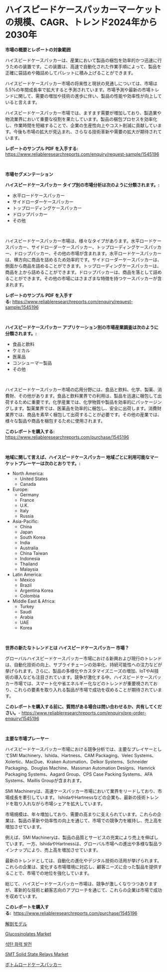 <p><h1>ハイスピードケースパッカーマーケットの規模、CAGR、トレンド2024年から2030年</h1></p><p><strong>市場の概要とレポートの対象範囲</strong></p>
<p><p>ハイスピードケースパッカーは、産業において製品の梱包を効率的かつ迅速に行うための装置です。この装置は、高速で自動化された作業手順によって、製品を正確に袋詰めや箱詰めしてパレットに積み上げることができます。</p><p>ハイスピードケースパッカー市場の将来性と現状の見通しについては、市場は5.5%の年間成長率で拡大すると予測されています。市場予測や最新の市場トレンドに関して、需要の増加や技術の進歩に伴い、製品の性能や効率性が向上していると言えます。</p><p>ハイスピードケースパッカー市場では、ますます需要が増加しており、製造業や物流業界において重要な役割を果たしています。製品の梱包プロセスを効率化し、作業時間を短縮することで、企業の生産性向上やコスト削減に貢献しています。今後も市場の拡大が見込まれ、さらなる技術革新や需要の拡大が期待されています。</p></p>
<p><strong>レポートのサンプル PDF を入手する:</strong> <a href="https://www.reliableresearchreports.com/enquiry/request-sample/1545196">https://www.reliableresearchreports.com/enquiry/request-sample/1545196</a></p>
<p>&nbsp;</p>
<p><strong>市場セグメンテーション</strong></p>
<p><strong>ハイスピードケースパッカー タイプ別の市場分析は次のように分類されます。:</strong></p>
<p><ul><li>水平ロードケースパッカー</li><li>サイドローダーケースパッカー</li><li>トップローディングケースパッカー</li><li>ドロップパッカー</li><li>その他</li></ul></p>
<p>&nbsp;</p>
<p><p>ハイスピードケースパッカー市場は、様々なタイプがあります。水平ロードケースパッカー、サイドローダーケースパッカー、トップローディングケースパッカー、ドロップパッカー、その他の市場が含まれます。水平ロードケースパッカーは、横方向に商品を詰めるため効率的です。サイドローダーケースパッカーは、側面から商品を詰めることができます。トップローディングケースパッカーは、商品を上から詰めることができます。ドロップパッカーは、商品を落として詰めることができます。その他の市場にはさまざまな特徴を持つケースパッカーが含まれます。</p></p>
<p><strong>レポートのサンプル PDF を入手する:</strong>&nbsp;<a href="https://www.reliableresearchreports.com/enquiry/request-sample/1545196">https://www.reliableresearchreports.com/enquiry/request-sample/1545196</a></p>
<p>&nbsp;</p>
<p><strong> ハイスピードケースパッカー アプリケーション別の市場産業調査は次のように分類されます。:</strong></p>
<p><ul><li>食品と飲料</li><li>ケミカル</li><li>医薬品</li><li>コンシューマー製品</li><li>その他</li></ul></p>
<p>&nbsp;</p>
<p><p>ハイスピードケースパッカー市場の応用分野には、食品と飲料、化学、製薬、消費財、その他があります。食品と飲料業界での利用は、製品を迅速に梱包して出荷するために重要です。化学産業では、化学物質や製品を効率的にパッケージングします。製薬業界では、医薬品を効率的に梱包し、安全に出荷します。消費財業界では、商品を素早く梱包して出荷することが必要です。その他の産業では、様々な製品や商品を梱包するために使用されます。</p></p>
<p><strong>このレポートを購入する:</strong>&nbsp; <a href="https://www.reliableresearchreports.com/purchase/1545196">https://www.reliableresearchreports.com/purchase/1545196</a></p>
<p>&nbsp;</p>
<p><strong>地域に関して言えば、ハイスピードケースパッカー 地域ごとに利用可能なマーケットプレーヤーは次のとおりです。:</strong></p>
<p><ul>
    <li>
        North America:
        <ul>
            <li>United States</li>
            <li>Canada</li>
        </ul>
    </li>
    <li>
        Europe:
        <ul>
            <li>Germany</li>
            <li>France</li>
            <li>U.K.</li>
            <li>Italy</li>
            <li>Russia</li>
        </ul>
    </li>
    <li>
        Asia-Pacific:
        <ul>
            <li>China</li>
            <li>Japan</li>
            <li>South Korea</li>
            <li>India</li>
            <li>Australia</li>
            <li>China Taiwan</li>
            <li>Indonesia</li>
            <li>Thailand</li>
            <li>Malaysia</li>
        </ul>
    </li>
    <li>
        Latin America:
        <ul>
            <li>Mexico</li>
            <li>Brazil</li>
            <li>Argentina Korea</li>
            <li>Colombia</li>
        </ul>
    </li>
    <li>
        Middle East & Africa:
        <ul>
            <li>Turkey</li>
            <li>Saudi</li>
            <li>Arabia</li>
            <li>UAE</li>
            <li>Korea</li>
        </ul>
    </li>
    </ul></p>
<p>&nbsp;</p>
<p><strong>世界の新たなトレンドとは ハイスピードケースパッカー 市場？</strong></p>
<p><p>グローバルハイスピードケースパッカー市場における新興および現行のトレンドは、自動化技術の向上、サプライチェーンの効率化、持続可能性への注力などが挙げられます。さらに、製品の多様化やカスタマイズニーズの増加、IoTやAI技術の導入なども注目されています。競争が激化する中、ハイスピードケースパッカー市場では、スマート化や省エネルギー化などのトレンドが重要視されており、これらの要素を取り入れる製品が市場で成功を収めることが期待されています。</p></p>
<p><strong>このレポートを購入する前に、質問がある場合は問い合わせるか、共有してください。</strong>- <a href="https://www.reliableresearchreports.com/enquiry/pre-order-enquiry/1545196">https://www.reliableresearchreports.com/enquiry/pre-order-enquiry/1545196</a></p>
<p>&nbsp;</p>
<p><strong>主要な市場プレーヤー</strong></p>
<p><p>ハイスピードケースパッカー市場における競争分析では、主要なプレイヤーとしてSMI Machinery、Ishida、Hartness、CAM Packaging、Velec Systems、Xolertic、MacDue、Kraken Automation、Delkor Systems、Schneider Packaging、Douglas Machine、Massman Automation Designs、Hamrick Packaging Systems、Aagard Group、CPS Case Packing Systems、AFA Systems、Maillis Groupが含まれます。</p><p>SMI Machineryは、高速ケースパッカー市場において業界をリードしており、市場成長を牽引しています。 IshidaやHartnessなどの企業も、最新の技術トレンドを取り入れながら市場シェアを拡大しています。 </p><p>市場規模は、年々増加しており、需要の高まりに支えられています。これらの企業は、製品の革新や効率性の向上を通じて、市場での競争力を維持し、売上高を増加させています。</p><p>例えば、SMI Machineryは、製品の品質とサービスの充実により売上を伸ばしています。一方、IshidaやHartnessは、グローバル市場への進出や多様な製品ラインナップにより、売上高を増加させています。</p><p>最新のトレンドとしては、自動化の進化やデジタル技術の活用が挙げられます。これらの企業は、変化する市場環境に対応し、顧客ニーズに合った製品を提供することで、市場での地位を強化しています。</p><p>総じて、ハイスピードケースパッカー市場は、競争が激しくなりつつありますが、革新的な技術と顧客志向のアプローチを通じて、これらの企業は市場で成功を収めています。</p></p>
<p><strong>このレポートを購入する:</strong>&nbsp;&nbsp;<a href="https://www.reliableresearchreports.com/purchase/1545196">https://www.reliableresearchreports.com/purchase/1545196</a></p>
<p><p><a href="https://medium.com/@s.guest01/%E8%A7%A3%E5%89%96%E6%A8%A1%E5%9E%8B%E5%B8%82%E5%A0%B4%E5%88%86%E6%9E%90-%E5%85%B6cagr-%E5%B8%82%E5%A0%B4%E5%88%86%E5%89%B2%E5%92%8C%E5%85%A8%E7%90%83%E8%A1%8C%E6%A5%AD%E6%A6%82%E6%B3%81-b4ee73c0f0ef">解剖モデル</a></p><p><a href="https://skillful-vermicelli-b89.notion.site/Glucosinolates-Market-Size-2024-2031-Global-Industrial-Analysis-Key-Geographical-Regions-Market--cba570e9206e48a092b903ccb29cf28a">Glucosinolates Market</a></p><p><a href="https://github.com/Penelolack456456/Market-Research-Report-List-1/blob/main/437893912921.md">석탄 화력 발전</a></p><p><a href="https://github.com/angelajermaine/Market-Research-Report-List-2/blob/main/smt-solid-state-relays-market.md">SMT Solid State Relays Market</a></p><p><a href="https://github.com/cbigkbh02719/Market-Research-Report-List-1/blob/main/762479213920.md">ボトムロードケースパッカー</a></p></p>